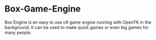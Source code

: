 # Box-Game-Engine

Box Engine is an easy to use c# game engine running with OpenTK in the background.
It can be used to make quick games or even big games for many people.
